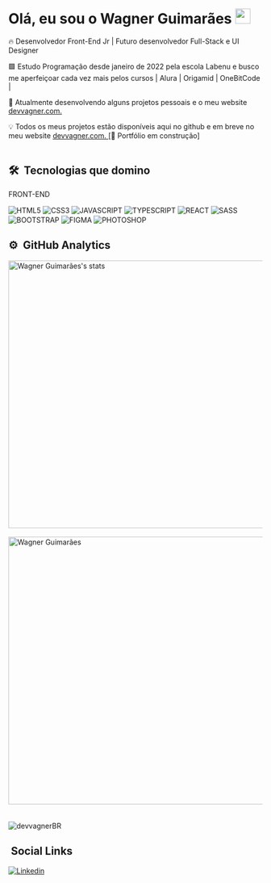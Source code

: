 <h1> Olá, eu sou o Wagner Guimarães  <img src='https://raw.githubusercontent.com/kaueMarques/kaueMarques/master/hi.gif' width='30px' /> </h1> 

 🔥 Desenvolvedor Front-End Jr | Futuro desenvolvedor Full-Stack e UI Designer  
 
 🟩 Estudo Programação desde janeiro de 2022 pela escola Labenu e busco me aperfeiçoar cada vez mais pelos cursos | Alura | Origamid | OneBitCode | 
 
 🔭 Atualmente desenvolvendo alguns projetos pessoais e o meu website  <a href='https://devvagner.com/' > devvagner.com. </a>

💡 Todos os meus projetos estão disponíveis aqui no github e em breve no meu website <a href='https://devvagner.com/' > devvagner.com. </a> [🚨 Portfólio em construção]
<br><br>

## 🛠️ &nbsp;Tecnologias que domino

 FRONT-END
<div style="display: 'inline-block'">
<img align='center' alt='HTML5' src='https://img.shields.io/badge/HTML5-E34F26?style=for-the-badge&logo=html5&logoColor=white'>
<img align='center' alt='CSS3' src='https://img.shields.io/badge/CSS3-1572B6?style=for-the-badge&logo=css3&logoColor=white'>
<img align='center' alt='JAVASCRIPT' src='https://img.shields.io/badge/JavaScript-F7DF1E?style=for-the-badge&logo=javascript&logoColor=black'>
<img align='center' alt='TYPESCRIPT' src='https://img.shields.io/badge/TypeScript-007ACC?style=for-the-badge&logo=typescript&logoColor=white'>
<img align='center' alt='REACT' src='https://img.shields.io/badge/React-20232A?style=for-the-badge&logo=react&logoColor=61DAFB'>
<img align='center' alt='SASS' src='https://img.shields.io/badge/Sass-CC6699?style=for-the-badge&logo=sass&logoColor=white'>
<img align='center' alt='BOOTSTRAP' src='https://img.shields.io/badge/Bootstrap-563D7C?style=for-the-badge&logo=bootstrap&logoColor=white'>
<img align='center' alt='FIGMA' src='https://img.shields.io/badge/Figma-F24E1E?style=for-the-badge&logo=figma&logoColor=white'>
<img align='center' alt='PHOTOSHOP' src='https://img.shields.io/badge/Adobe%20Photoshop-31A8FF?style=for-the-badge&logo=Adobe%20Photoshop&logoColor=black'>
 </div>
 
 

## ⚙️ &nbsp;GitHub Analytics
<div style="display: 'flex'">

<img width="530em" src="https://github-readme-stats.vercel.app/api?username=devvagnerBR&show_icons=true&theme=dracula" alt="Wagner Guimarães's stats"/>
  <br><br>
<img width="530em" src="https://github-readme-stats.vercel.app/api/top-langs/?username=devvagnerBR&layout=compact&theme=dracula" alt="Wagner Guimarães"/>

 </div>
   <br><br>
<img align="center" src="https://github-readme-streak-stats.herokuapp.com/?user=devvagnerBR&theme=dark&background=0d1117&date_format=M%20j%5B%2C%20Y%5D" alt="devvagnerBR" />


## &nbsp;Social Links

[![Linkedin](https://img.shields.io/badge/LinkedIn-0077B5?style=for-the-badge&logo=linkedin&logoColor=white)](https://www.linkedin.com/in/devvagner/) 


